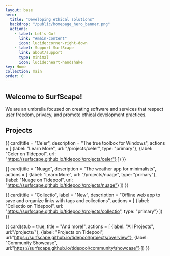 ```yaml
---
layout: base
hero:
  title: "Developing ethical solutions"
  backdrop: "/public/homepage_hero_banner.png"
  actions:
    - label: Let's Go!
      link: "#main-content"
      icon: lucide:corner-right-down
    - label: Support SurfScape
      link: about/support
      type: minimal
      icon: lucide:heart-handshake
key: Home
collection: main
order: 0
---
```


## Welcome to SurfScape!

We are an umbrella focused on creating software and services that respect user freedom, privacy, and promote ethical development practices.

## Projects

<div class="steel-grid">

{{ card(title = "Celer", description = "The true toolbox for Windows", actions = [
    {label: "Learn More", url: "/projects/celer", type: "primary"},
    {label: "Celer on Tidepool", url: "https://surfscape.github.io/tidepool/projects/celer"}
]) }}

{{ card(title = "Nuage", description = "The weather app for minimalists", actions = [
    {label: "Learn More", url: "/projects/nuage", type: "primary"},
    {label: "Nuage on Tidepool", url: "https://surfscape.github.io/tidepool/projects/nuage"}
]) }}

{{ card(title = "Collectio", label = "New", description = "Offline web app to save and organize links with tags and collections", actions = [
    {label: "Collectio on Tidepool", url: "https://surfscape.github.io/tidepool/projects/collectio", type: "primary"}
]) }}

{{ card(stub = true, title = "And more!", actions = [
  {label: "All Projects", url:"/projects/"},
  {label: "Projects on Tidepool", url:"https://surfscape.github.io/tidepool/projects/overview"},
  {label: "Community Showcase", url:"https://surfscape.github.io/tidepool/community/showcase"}
]) }}

</div>
